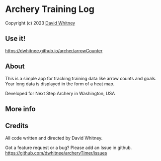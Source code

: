 # Archery Training Log
Copyright (c) 2023 <a href="http://dwhitnee.s3-website-us-east-1.amazonaws.com/">David Whitney</a>

## Use it!
https://dwhitnee.github.io/archer/arrowCounter

## About
This is a simple app for tracking training data like arrow counts and
goals. Year long data is displayed in the form of a heat map.

Developed for Next Step Archery in Washington, USA

## More info

## Credits
All code written and directed by David Whitney.

Got a feature request or a bug?  Please add an Issue in github.
https://github.com/dwhitnee/archeryTimer/issues

